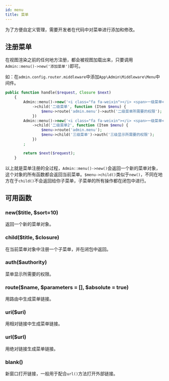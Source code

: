 ```yaml
---
id: menu
title: 菜单
---
```


为了方便自定义管理，需要开发者在代码中对菜单进行添加和修改。

## 注册菜单

在视图渲染之前的任何地方注册，都会被视图加载出来，只要调用```Admin::menu()->new('添加菜单')```即可。

如：在```admin.config.router.middleware```中添加```App\Admin\Middleware\Menu```中间件。

```php
public function handle($request, Closure $next)
    {
        Admin::menu()->new('<i class="fa fa-weixin"></i> <span>一级菜单</span>')
            ->child('二级菜单', function (Item $menu) {
                $menu->route('admin.menu')->auth('二级菜单所需要的权限');
            })
        Admin::menu()->new('<i class="fa fa-weixin"></i> <span>一级菜单</span>')
            ->child('二级菜单2', function (Item $menu) {
                $menu->route('admin.menu');
                $menu->child('三级菜单')->auth('三级显示所需要的权限');
            })
        ;

        return $next($request);
    }
```
以上就是菜单注册的全过程，```Admin::menu()->new()```会返回一个新的菜单对象，这个对象的所有函数都会返回当前菜单。```$menu->child()```类似于```new()```，不同在地方在于```child()```不会返回给你子菜单，子菜单的所有操作都在闭包中进行。

## 可用函数

### new($title, $sort=10)
返回一个新的菜单对象。

### child($title, $closure)
在当前菜单对象中注册一个子菜单，并在闭包中返回。

### auth($authority)
菜单显示所需要的权限。

### route($name, $parameters = [], $absolute = true)
用路由中生成菜单链接。

### uri($uri)
用相对链接中生成菜单链接。

### url($url)
用绝对链接生成菜单链接。

### blank()
新窗口打开链接，一般用于配合```url()```方法打开外部链接。